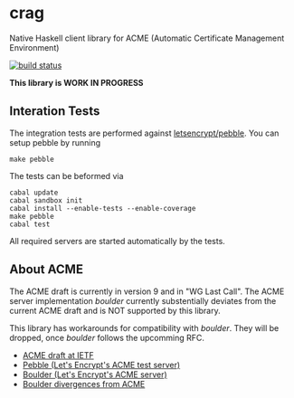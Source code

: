 # crag

Native Haskell client library for ACME (Automatic Certificate Management
Environment)

[![build status](https://git.hemio.de/hemio/crag/badges/master/build.svg)](https://git.hemio.de/hemio/crag/commits/master)

**This library is WORK IN PROGRESS**

## Interation Tests

The integration tests are performed against [letsencrypt/pebble](https://github.com/letsencrypt/pebble). You can setup pebble by running

    make pebble

The tests can be beformed via

    cabal update
    cabal sandbox init
    cabal install --enable-tests --enable-coverage
    make pebble
    cabal test

All required servers are started automatically by the tests.

## About ACME

The ACME draft is currently in version 9 and in "WG Last Call". The ACME server
implementation *boulder* currently substentially deviates from the current ACME
draft and is NOT supported by this library.

This library has workarounds for compatibility with *boulder*. They will be
dropped, once *boulder* follows the upcomming RFC.

- [ACME draft at IETF](https://datatracker.ietf.org/doc/draft-ietf-acme-acme)
- [Pebble (Let's Encrypt's ACME test server)](https://github.com/letsencrypt/boulder)
- [Boulder (Let's Encrypt's ACME server)](https://github.com/letsencrypt/boulder)
- [Boulder divergences from ACME](https://github.com/letsencrypt/boulder/blob/master/docs/acme-divergences.md)
